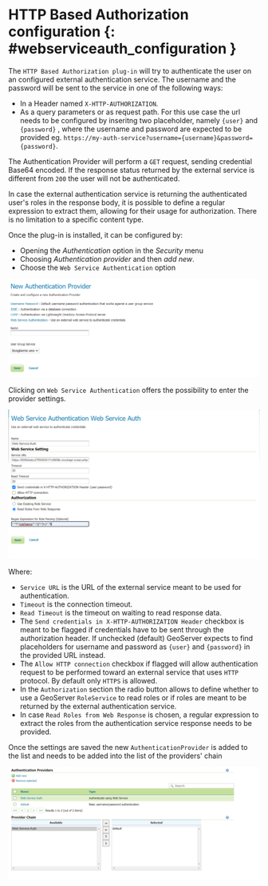 # HTTP Based Authorization configuration {: #webserviceauth_configuration }

The `HTTP Based Authorization plug-in` will try to authenticate the user on an configured external authentication service. The username and the password will be sent to the service in one of the following ways:

-   In a Header named `X-HTTP-AUTHORIZATION`.
-   As a query parameters or as request path. For this use case the url needs to be configured by inseritng two placeholder, namely `{user}` and `{password}` , where the username and password are expected to be provided eg. `https://my-auth-service?username={username}&password={password}`.

The Authentication Provider will perform a `GET` request, sending credential Base64 encoded. If the response status returned by the external service is different from `200` the user will not be authenticated.

In case the external authentication service is returning the authenticated user's roles in the response body, it is possible to define a regular expression to extract them, allowing for their usage for authorization. There is no limitation to a specific content type.

Once the plug-in is installed, it can be configured by:

-   Opening the *Authentication* option in the *Security* menu
-   Choosing *Authentication provider* and then *add new*.
-   Choose the `Web Service Authentication` option

![](images/newProvider.png)

Clicking on `Web Service Authentication` offers the possibility to enter the provider settings.

![](images/httpProviderConf.png)

Where:

-   `Service URL` is the URL of the external service meant to be used for authentication.
-   `Timeout` is the connection timeout.
-   `Read Timeout` is the timeout on waiting to read response data.
-   The `Send credentials in X-HTTP-AUTHORIZATION Header` checkbox is meant to be flagged if credentials have to be sent through the authorization header. If unchecked (default) GeoServer expects to find placeholders for username and password as `{user}` and `{password}` in the provided URL instead.
-   The `Allow HTTP connection` checkbox if flagged will allow authentication request to be performed toward an external service that uses `HTTP` protocol. By default only `HTTPS` is allowed.
-   In the `Authorization` section the radio button allows to define whether to use a GeoServer `RoleService` to read roles or if roles are meant to be returned by the external authentication service.
-   In case `Read Roles from Web Response` is chosen, a regular expression to extract the roles from the authentication service response needs to be provided.

Once the settings are saved the new `AuthenticationProvider` is added to the list and needs to be added into the list of the providers' chain

![](images/providersList.png)
